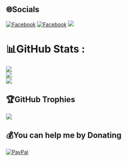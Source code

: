 
## 🌐Socials
[![Facebook](https://img.shields.io/badge/Facebook-%231877F2.svg?logo=Facebook&logoColor=white)](https://facebook.com/BevisVu278) [![Facebook](https://img.shields.io/badge/Facebook-%231877F2.svg?logo=Facebook&logoColor=white)](https://facebook.com/QuangDaiVQD) [![](https://img.shields.io/badge/YouTube-%23FF0000.svg?logo=YouTube&logoColor=white)](https://youtube.com/c/BSVRecovery) 
# 📊GitHub Stats :
![](https://github-readme-stats.vercel.app/api?username=VQD-BSV&theme=radical&hide_border=false&include_all_commits=false&count_private=false)<br/>
![](https://github-readme-streak-stats.herokuapp.com/?user=VQD-BSV&theme=radical&hide_border=false)<br/>
![](https://github-readme-stats.vercel.app/api/top-langs/?username=VQD-BSV&theme=radical&hide_border=false&include_all_commits=false&count_private=false&layout=compact)

## 🏆GitHub Trophies
![](https://github-trophies.vercel.app/?username=VQD-BSV&theme=radical&no-frame=false&no-bg=false&margin-w=4)

  ## 💰You can help me by Donating
  [![PayPal](https://img.shields.io/badge/PayPal-00457C?style=for-the-badge&logo=paypal&logoColor=white)](https://paypal.me/BSVPay) 

  <!-- Proudly created with GPRM ( https://gprm.itsvg.in ) -->
  
